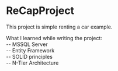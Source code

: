 # ReCapProject
This project is simple renting a car example.

What I learned while writing the project:                    
-- MSSQL Server                                      
-- Entity Framework                              
-- SOLİD principles                           
-- N-Tier Architecture
